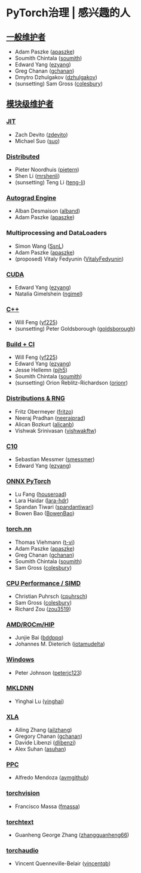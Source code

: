 # PyTorch治理 | 感兴趣的人

## [一般维护者](https://pytorch.org/docs/stable/community/persons_of_interest.html#general-maintainers)

* Adam Paszke ([apaszke](https://github.com/apaszke))
* Soumith Chintala ([soumith](https://github.com/soumith))
* Edward Yang ([ezyang](https://github.com/ezyang))
* Greg Chanan ([gchanan](https://github.com/gchanan))
* Dmytro Dzhulgakov ([dzhulgakov](https://github.com/dzhulgakov))
* (sunsetting) Sam Gross ([colesbury](https://github.com/colesbury))


## [模块级维护者](https://pytorch.org/docs/stable/community/persons_of_interest.html#module-level-maintainers)


### [JIT](https://pytorch.org/docs/stable/community/persons_of_interest.html#jit)

* Zach Devito ([zdevito](https://github.com/zdevito))
* Michael Suo ([suo](https://github.com/suo))


### [Distributed](https://pytorch.org/docs/stable/community/persons_of_interest.html#distributed)

* Pieter Noordhuis ([pietern](https://github.com/pietern))
* Shen Li ([mrshenli](https://github.com/mrshenli))
* (sunsetting) Teng Li ([teng-li](https://github.com/teng-li))


### [Autograd Engine](https://pytorch.org/docs/stable/community/persons_of_interest.html#autograd-engine)

* Alban Desmaison ([alband](https://github.com/alband))
* Adam Paszke ([apaszke](https://github.com/apaszke))


### Multiprocessing and DataLoaders[](https://pytorch.org/docs/stable/community/persons_of_interest.html#multiprocessing-and-dataloaders)

* Simon Wang ([SsnL](https://github.com/SsnL))
* Adam Paszke ([apaszke](https://github.com/apaszke))
* (proposed) Vitaly Fedyunin ([VitalyFedyunin](https://github.com/proposed))


### [CUDA](https://pytorch.org/docs/stable/community/persons_of_interest.html#cuda)

* Edward Yang ([ezyang](https://github.com/ezyang))
* Natalia Gimelshein ([ngimel](https://github.com/ngimel))


### [C++](https://pytorch.org/docs/stable/community/persons_of_interest.html#c)

* Will Feng ([yf225](https://github.com/yf225))
* (sunsetting) Peter Goldsborough ([goldsborough](https://github.com/goldsborough))


### [Build + CI](https://pytorch.org/docs/stable/community/persons_of_interest.html#build-ci)

* Will Feng ([yf225](https://github.com/yf225))
* Edward Yang ([ezyang](https://github.com/ezyang))
* Jesse Hellemn ([pjh5](https://github.com/pjh5))
* Soumith Chintala ([soumith](https://github.com/soumith))
* (sunsetting) Orion Reblitz-Richardson ([orionr](https://github.com/orionr))


### [Distributions & RNG](https://pytorch.org/docs/stable/community/persons_of_interest.html#distributions-rng)

* Fritz Obermeyer ([fritzo](https://github.com/fritzo))
* Neeraj Pradhan ([neerajprad](https://github.com/neerajprad))
* Alican Bozkurt ([alicanb](https://github.com/alicanb))
* Vishwak Srinivasan ([vishwakftw](https://github.com/vishwakftw))


### [C10](https://pytorch.org/docs/stable/community/persons_of_interest.html#c10)

* Sebastian Messmer ([smessmer](https://github.com/smessmer))
* Edward Yang ([ezyang](https://github.com/ezyang))


### [ONNX  PyTorch](https://pytorch.org/docs/stable/community/persons_of_interest.html#onnx-pytorch)

* Lu Fang ([houseroad](https://github.com/houseroad))
* Lara Haidar ([lara-hdr](https://github.com/houseroad))
* Spandan Tiwari ([spandantiwari](https://github.com/houseroad))
* Bowen Bao ([BowenBao](https://github.com/houseroad))


### [torch.nn](https://pytorch.org/docs/stable/community/persons_of_interest.html#torch-nn)

* Thomas Viehmann ([t-vi](https://github.com/t-vi))
* Adam Paszke ([apaszke](https://github.com/apaszke))
* Greg Chanan ([gchanan](https://github.com/gchanan))
* Soumith Chintala ([soumith](https://github.com/soumith))
* Sam Gross ([colesbury](https://github.com/colesbury))


### [CPU Performance / SIMD](https://pytorch.org/docs/stable/community/persons_of_interest.html#cpu-performance-simd)

* Christian Puhrsch ([cpuhrsch](https://github.com/cpuhrsch))
* Sam Gross ([colesbury](https://github.com/colesbury))
* Richard Zou ([zou3519](https://github.com/zou3519))


### [AMD/ROCm/HIP](https://pytorch.org/docs/stable/community/persons_of_interest.html#amd-rocm-hip)

* Junjie Bai ([bddppq](https://github.com/bddppq))
* Johannes M. Dieterich ([iotamudelta](https://github.com/iotamudelta))


### [Windows](https://pytorch.org/docs/stable/community/persons_of_interest.html#windows)

* Peter Johnson ([peterjc123](https://github.com/peterjc123))


### [MKLDNN](https://pytorch.org/docs/stable/community/persons_of_interest.html#mkldnn)

* Yinghai Lu ([yinghai](https://github.com/yinghai))


### [XLA](https://pytorch.org/docs/stable/community/persons_of_interest.html#xla)

* Ailing Zhang ([ailzhang](https://github.com/ailzhang))
* Gregory Chanan ([gchanan](https://github.com/gchanan))
* Davide Libenzi ([dlibenzi](https://github.com/dlibenzi))
* Alex Suhan ([asuhan](https://github.com/asuhan))


### [PPC](https://pytorch.org/docs/stable/community/persons_of_interest.html#ppc)

* Alfredo Mendoza ([avmgithub](https://github.com/avmgithub))


### [torchvision](https://pytorch.org/docs/stable/community/persons_of_interest.html#torchvision)

* Francisco Massa ([fmassa](https://github.com/fmassa))


### [torchtext](https://pytorch.org/docs/stable/community/persons_of_interest.html#torchtext)

* Guanheng George Zhang ([zhangguanheng66](https://github.com/zhangguanheng66))


### [torchaudio](https://pytorch.org/docs/stable/community/persons_of_interest.html#torchaudio)

* Vincent Quenneville-Belair ([vincentqb](https://github.com/vincentqb))
